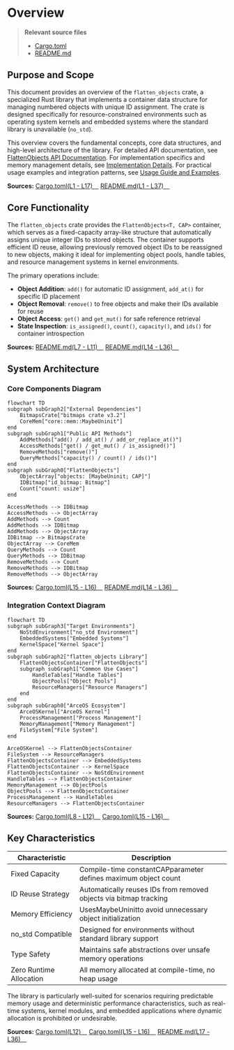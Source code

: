 # Overview

> **Relevant source files**
> * [Cargo.toml](https://github.com/arceos-org/flatten_objects/blob/ac0a74b9/Cargo.toml)
> * [README.md](https://github.com/arceos-org/flatten_objects/blob/ac0a74b9/README.md)

## Purpose and Scope

This document provides an overview of the `flatten_objects` crate, a specialized Rust library that implements a container data structure for managing numbered objects with unique ID assignment. The crate is designed specifically for resource-constrained environments such as operating system kernels and embedded systems where the standard library is unavailable (`no_std`).

This overview covers the fundamental concepts, core data structures, and high-level architecture of the library. For detailed API documentation, see [FlattenObjects API Documentation](/arceos-org/flatten_objects/2-flattenobjects-api-documentation). For implementation specifics and memory management details, see [Implementation Details](/arceos-org/flatten_objects/3-implementation-details). For practical usage examples and integration patterns, see [Usage Guide and Examples](/arceos-org/flatten_objects/4-usage-guide-and-examples).

**Sources:** [Cargo.toml(L1 - L17)&emsp;](https://github.com/arceos-org/flatten_objects/blob/ac0a74b9/Cargo.toml#L1-L17) [README.md(L1 - L37)&emsp;](https://github.com/arceos-org/flatten_objects/blob/ac0a74b9/README.md#L1-L37)

## Core Functionality

The `flatten_objects` crate provides the `FlattenObjects<T, CAP>` container, which serves as a fixed-capacity array-like structure that automatically assigns unique integer IDs to stored objects. The container supports efficient ID reuse, allowing previously removed object IDs to be reassigned to new objects, making it ideal for implementing object pools, handle tables, and resource management systems in kernel environments.

The primary operations include:

* **Object Addition**: `add()` for automatic ID assignment, `add_at()` for specific ID placement
* **Object Removal**: `remove()` to free objects and make their IDs available for reuse
* **Object Access**: `get()` and `get_mut()` for safe reference retrieval
* **State Inspection**: `is_assigned()`, `count()`, `capacity()`, and `ids()` for container introspection

**Sources:** [README.md(L7 - L11)&emsp;](https://github.com/arceos-org/flatten_objects/blob/ac0a74b9/README.md#L7-L11) [README.md(L14 - L36)&emsp;](https://github.com/arceos-org/flatten_objects/blob/ac0a74b9/README.md#L14-L36)

## System Architecture

### Core Components Diagram

```mermaid
flowchart TD
subgraph subGraph2["External Dependencies"]
    BitmapsCrate["bitmaps crate v3.2"]
    CoreMem["core::mem::MaybeUninit"]
end
subgraph subGraph1["Public API Methods"]
    AddMethods["add() / add_at() / add_or_replace_at()"]
    AccessMethods["get() / get_mut() / is_assigned()"]
    RemoveMethods["remove()"]
    QueryMethods["capacity() / count() / ids()"]
end
subgraph subGraph0["FlattenObjects"]
    ObjectArray["objects: [MaybeUninit; CAP]"]
    IDBitmap["id_bitmap: Bitmap"]
    Count["count: usize"]
end

AccessMethods --> IDBitmap
AccessMethods --> ObjectArray
AddMethods --> Count
AddMethods --> IDBitmap
AddMethods --> ObjectArray
IDBitmap --> BitmapsCrate
ObjectArray --> CoreMem
QueryMethods --> Count
QueryMethods --> IDBitmap
RemoveMethods --> Count
RemoveMethods --> IDBitmap
RemoveMethods --> ObjectArray
```

**Sources:** [Cargo.toml(L15 - L16)&emsp;](https://github.com/arceos-org/flatten_objects/blob/ac0a74b9/Cargo.toml#L15-L16) [README.md(L14 - L36)&emsp;](https://github.com/arceos-org/flatten_objects/blob/ac0a74b9/README.md#L14-L36)

### Integration Context Diagram

```mermaid
flowchart TD
subgraph subGraph3["Target Environments"]
    NoStdEnvironment["no_std Environment"]
    EmbeddedSystems["Embedded Systems"]
    KernelSpace["Kernel Space"]
end
subgraph subGraph2["flatten_objects Library"]
    FlattenObjectsContainer["FlattenObjects"]
    subgraph subGraph1["Common Use Cases"]
        HandleTables["Handle Tables"]
        ObjectPools["Object Pools"]
        ResourceManagers["Resource Managers"]
    end
end
subgraph subGraph0["ArceOS Ecosystem"]
    ArceOSKernel["ArceOS Kernel"]
    ProcessManagement["Process Management"]
    MemoryManagement["Memory Management"]
    FileSystem["File System"]
end

ArceOSKernel --> FlattenObjectsContainer
FileSystem --> ResourceManagers
FlattenObjectsContainer --> EmbeddedSystems
FlattenObjectsContainer --> KernelSpace
FlattenObjectsContainer --> NoStdEnvironment
HandleTables --> FlattenObjectsContainer
MemoryManagement --> ObjectPools
ObjectPools --> FlattenObjectsContainer
ProcessManagement --> HandleTables
ResourceManagers --> FlattenObjectsContainer
```

**Sources:** [Cargo.toml(L8 - L12)&emsp;](https://github.com/arceos-org/flatten_objects/blob/ac0a74b9/Cargo.toml#L8-L12) [Cargo.toml(L15 - L16)&emsp;](https://github.com/arceos-org/flatten_objects/blob/ac0a74b9/Cargo.toml#L15-L16)

## Key Characteristics

|Characteristic|Description|
| --- | --- |
|Fixed Capacity|Compile-time constantCAPparameter defines maximum object count|
|ID Reuse Strategy|Automatically reuses IDs from removed objects via bitmap tracking|
|Memory Efficiency|UsesMaybeUninit<T>to avoid unnecessary object initialization|
|no_std Compatible|Designed for environments without standard library support|
|Type Safety|Maintains safe abstractions over unsafe memory operations|
|Zero Runtime Allocation|All memory allocated at compile-time, no heap usage|

The library is particularly well-suited for scenarios requiring predictable memory usage and deterministic performance characteristics, such as real-time systems, kernel modules, and embedded applications where dynamic allocation is prohibited or undesirable.

**Sources:** [Cargo.toml(L12)&emsp;](https://github.com/arceos-org/flatten_objects/blob/ac0a74b9/Cargo.toml#L12-L12) [Cargo.toml(L15 - L16)&emsp;](https://github.com/arceos-org/flatten_objects/blob/ac0a74b9/Cargo.toml#L15-L16) [README.md(L17 - L36)&emsp;](https://github.com/arceos-org/flatten_objects/blob/ac0a74b9/README.md#L17-L36)